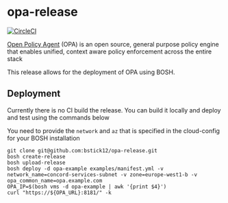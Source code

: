 # opa-release

[![CircleCI](https://circleci.com/gh/bstick12/opa-release.svg?style=svg)](https://circleci.com/gh/bstick12/opa-release)

[Open Policy Agent](https://www.openpolicyagent.org/) (OPA) is an open source, general purpose policy engine that enables unified, context aware policy enforcement across the entire stack

This release allows for the deployment of OPA using BOSH.

## Deployment

Currently there is no CI build the release. You can build it locally and deploy and test using the commands below

You need to provide the `network` and `az` that is specified in the cloud-config for your BOSH installation 

```
git clone git@github.com:bstick12/opa-release.git
bosh create-release
bosh upload-release
bosh deploy -d opa-example examples/manifest.yml -v network_name=concord-services-subnet -v zone=europe-west1-b -v opa_common_name=opa.example.com
OPA_IP=$(bosh vms -d opa-example | awk '{print $4}')
curl "https://${OPA_URL}:8181/" -k
```




